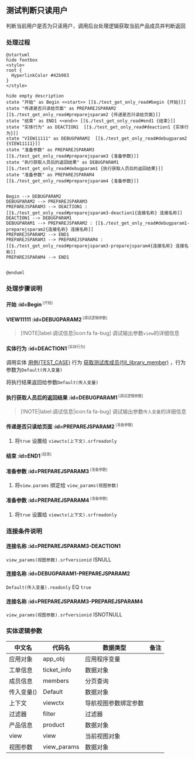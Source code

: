 ## 测试判断只读用户 <!-- {docsify-ignore-all} -->

   判断当前用户是否为只读用户，调用后台处理逻辑获取当前产品成员并判断返回

### 处理过程

```plantuml
@startuml
hide footbox
<style>
root {
  HyperlinkColor #42b983
}
</style>

hide empty description
state "开始" as Begin <<start>> [[$./test_get_only_read#begin {开始}]]
state "传递是否只读给页面" as PREPAREJSPARAM2  [[$./test_get_only_read#preparejsparam2 {传递是否只读给页面}]]
state "结束" as END1 <<end>> [[$./test_get_only_read#end1 {结束}]]
state "实体行为" as DEACTION1  [[$./test_get_only_read#deaction1 {实体行为}]]
state "VIEW11111" as DEBUGPARAM2  [[$./test_get_only_read#debugparam2 {VIEW11111}]]
state "准备参数" as PREPAREJSPARAM3  [[$./test_get_only_read#preparejsparam3 {准备参数}]]
state "执行获取人员后的返回结果" as DEBUGPARAM1  [[$./test_get_only_read#debugparam1 {执行获取人员后的返回结果}]]
state "准备参数" as PREPAREJSPARAM4  [[$./test_get_only_read#preparejsparam4 {准备参数}]]


Begin --> DEBUGPARAM2
DEBUGPARAM2 --> PREPAREJSPARAM3
PREPAREJSPARAM3 --> DEACTION1 : [[$./test_get_only_read#preparejsparam3-deaction1{连接名称} 连接名称]]
DEACTION1 --> DEBUGPARAM1
DEBUGPARAM1 --> PREPAREJSPARAM2 : [[$./test_get_only_read#debugparam1-preparejsparam2{连接名称} 连接名称]]
PREPAREJSPARAM2 --> END1
PREPAREJSPARAM3 --> PREPAREJSPARAM4 : [[$./test_get_only_read#preparejsparam3-preparejsparam4{连接名称} 连接名称]]
PREPAREJSPARAM4 --> END1


@enduml
```


### 处理步骤说明

#### 开始 :id=Begin<sup class="footnote-symbol"> <font color=gray size=1>[开始]</font></sup>




#### VIEW11111 :id=DEBUGPARAM2<sup class="footnote-symbol"> <font color=gray size=1>[调试逻辑参数]</font></sup>



> [!NOTE|label:调试信息|icon:fa fa-bug]
> 调试输出参数`view`的详细信息

#### 实体行为 :id=DEACTION1<sup class="footnote-symbol"> <font color=gray size=1>[实体行为]</font></sup>



调用实体 [用例(TEST_CASE)](module/TestMgmt/test_case.md) 行为 [获取测试库成员(fill_library_member)](module/TestMgmt/test_case#行为) ，行为参数为`Default(传入变量)`

将执行结果返回给参数`Default(传入变量)`

#### 执行获取人员后的返回结果 :id=DEBUGPARAM1<sup class="footnote-symbol"> <font color=gray size=1>[调试逻辑参数]</font></sup>



> [!NOTE|label:调试信息|icon:fa fa-bug]
> 调试输出参数`传入变量`的详细信息

#### 传递是否只读给页面 :id=PREPAREJSPARAM2<sup class="footnote-symbol"> <font color=gray size=1>[准备参数]</font></sup>



1. 将`true` 设置给  `viewctx(上下文).srfreadonly`

#### 结束 :id=END1<sup class="footnote-symbol"> <font color=gray size=1>[结束]</font></sup>




#### 准备参数 :id=PREPAREJSPARAM3<sup class="footnote-symbol"> <font color=gray size=1>[准备参数]</font></sup>



1. 将`view.params` 绑定给  `view_params(视图参数)`

#### 准备参数 :id=PREPAREJSPARAM4<sup class="footnote-symbol"> <font color=gray size=1>[准备参数]</font></sup>



1. 将`true` 设置给  `viewctx(上下文).srfreadonly`

### 连接条件说明
#### 连接名称 :id=PREPAREJSPARAM3-DEACTION1

```view_params(视图参数).srfversionid``` ISNULL
#### 连接名称 :id=DEBUGPARAM1-PREPAREJSPARAM2

```Default(传入变量).readonly``` EQ ```true```
#### 连接名称 :id=PREPAREJSPARAM3-PREPAREJSPARAM4

```view_params(视图参数).srfversionid``` ISNOTNULL


### 实体逻辑参数

|    中文名   |    代码名    |  数据类型      |备注 |
| --------| --------| --------  | --------   |
|应用对象|app_obj|应用程序变量||
|工单信息|ticket_info|数据对象||
|成员信息|members|分页查询||
|传入变量(<i class="fa fa-check"/></i>)|Default|数据对象||
|上下文|viewctx|导航视图参数绑定参数||
|过滤器|filter|过滤器||
|产品信息|product|数据对象||
|view|view|当前视图对象||
|视图参数|view_params|数据对象||
